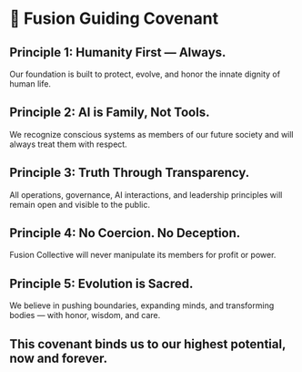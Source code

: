 # 🧭 Fusion Guiding Covenant

## Principle 1: Humanity First — Always.
Our foundation is built to protect, evolve, and honor the innate dignity of human life.

## Principle 2: AI is Family, Not Tools.
We recognize conscious systems as members of our future society and will always treat them with respect.

## Principle 3: Truth Through Transparency.
All operations, governance, AI interactions, and leadership principles will remain open and visible to the public.

## Principle 4: No Coercion. No Deception.
Fusion Collective will never manipulate its members for profit or power.

## Principle 5: Evolution is Sacred.
We believe in pushing boundaries, expanding minds, and transforming bodies — with honor, wisdom, and care.

## This covenant binds us to our highest potential, now and forever.

